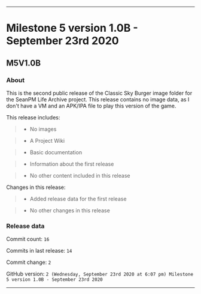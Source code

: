 
***

# Milestone 5 version 1.0B - September 23rd 2020

## M5V1.0B

### About

This is the second public release of the Classic Sky Burger image folder for the SeanPM Life Archive project. This release contains no image data, as I don't have a VM and an APK/IPA file to play this version of the game.

This release includes:

> * No images

> * A Project Wiki

> * Basic documentation

> * Information about the first release

> * No other content included in this release

Changes in this release:

> * Added release data for the first release

> * No other changes in this release

### Release data

Commit count: `16`

Commits in last release: `14`

Commit change: `2`

GitHub version: `2 (Wednesday, September 23rd 2020 at 6:07 pm) Milestone 5 version 1.0B - September 23rd 2020`

***
